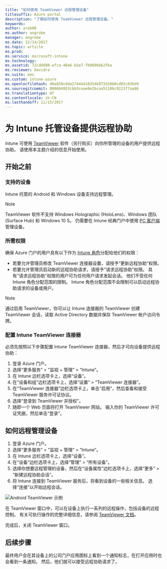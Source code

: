 ```yaml
---
title: "如何使用 TeamViewer 远程管理设备"
titlesuffix: Azure portal
description: "了解如何使用 TeamViewer 远程管理设备。"
keywords: 
author: arob98
ms.author: angrobe
manager: angrobe
ms.date: 12/14/2017
ms.topic: article
ms.prod: 
ms.service: microsoft-intune
ms.technology: 
ms.assetid: 72cdd888-efca-46e6-b2e7-fb9696bb2fba
ms.reviewer: davidra
ms.suite: ems
ms.custom: intune-azure
ms.openlocfilehash: 46e850cdda27444d18354b972d10b0cd02c036d9
ms.sourcegitcommit: 000684953cbb3ceae0e2bcaa51186c9221f7aa86
ms.translationtype: HT
ms.contentlocale: zh-CN
ms.lasthandoff: 12/15/2017
---
```

# <a name="provide-remote-assistance-for-intune-managed-devices"></a>为 Intune 托管设备提供远程协助

Intune 可使用 [TeamViewer](https://www.teamviewer.com) 软件（另行购买）向你所管理的设备的用户提供远程协助。 请使用本主题介绍的信息开始使用。

## <a name="before-you-start"></a>开始之前

### <a name="supported-devices"></a>支持的设备

Intune 托管的 Android 和 Windows 设备支持远程管理。

>[!NOTE]
>TeamViewer 软件不支持 Windows Holographic (HoloLens)、Windows 团队 (Surface Hub) 和 Windows 10 S。 仍需要在 Intune 经典门户中使用 [PC 客户端](/intune-classic/deploy-use/pc-management-comparison?toc=/intune/toc.json)管理设备。



### <a name="required-permissions"></a>所需权限

确保 Azure 门户的用户具有以下作为 [Intune 角色](https://docs.microsoft.com/intune-azure/access-control/role-based-access-control)分配给他们的权限：
- 若要允许管理员修改 TeamViewer 连接器设置，请授予“更新远程协助”权限。
- 若要允许管理员启动新的远程协助请求，请授予“请求远程协助”权限。 具有“请求远程协助”权限的用户可为任何用户请求发起会话。 他们不受任何 Intune 角色分配范围的限制。 Intune 角色分配范围不会限制可以启动远程协助请求的设备或用户。

>[!NOTE]
>通过启用 TeamViewer，你可以让 Intune 连接器的 TeamViewer 创建 TeamViewer 会话，读取 Active Directory 数据并保存 TeamViewer 帐户访问令牌。

### <a name="configure-the-intune-teamviewer-connector"></a>配置 Intune TeamViewer 连接器

必须先按照以下步骤配置 Intune TeamViewer 连接器，然后才可向设备提供远程协助：


1. 登录 Azure 门户。
2. 选择“更多服务” > “监视 + 管理” > “Intune”。
3. 在 Intune 边栏选项卡上，选择“设备”。
4. 在“设备和组”边栏选项卡上，选择“设置” > “TeamViewer 连接器”。
5. 在“TeamViewer 连接器”边栏选项卡上，单击“启用”，然后查看和接受 TeamViewer 服务许可证协议。
6. 选择“登录到 TeamViewer 并授权”。
7. 随即一个 Web 页面将打开 TeamViewer 网站。 输入你的 TeamViewer 许可证凭据，然后单击“登录”。


## <a name="how-to-remotely-administer-a-device"></a>如何远程管理设备

1. 登录 Azure 门户。
2. 选择“更多服务” > “监视 + 管理” > “Intune”。
3. 在 Intune 边栏选项卡上，选择“设备”。
4. 在“设备”边栏选项卡上，选择“管理” > “所有设备”。
5. 选择你想要远程管理的设备，然后在“设备属性”边栏选项卡上，选择“更多” > “新建远程协助会话”。
6. 将 Intune 连接到 TeamViewer 服务后，将看到设备的一些相关信息。 选择“连接”以开始远程会话。

![Android TeamViewer 示例](./media/android-teamviewer.png)

在 TeamViewer 窗口中，可以在设备上执行一系列的远程操作，包括设备的远程控制。 有关可执行操作的完整详细信息，请参阅 [TeamViewer 文档](https://www.teamviewer.com/support/documents/)。

完成后，关闭 TeamViewer 窗口。

## <a name="next-steps"></a>后续步骤

最终用户会在其设备上的公司门户应用图标上看到一个通知标志，在打开应用时也会看到一条通知。 然后，他们就可以接受远程协助请求了。

